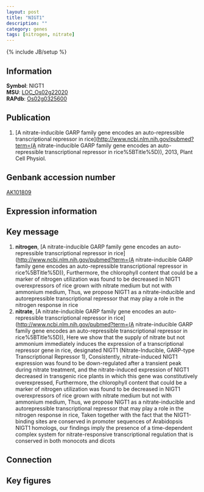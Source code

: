 ```yaml
---
layout: post
title: "NIGT1"
description: ""
category: genes
tags: [nitrogen, nitrate]
---
```

{% include JB/setup %}

## Information
__Symbol__: NIGT1  
__MSU__: [LOC_Os02g22020](http://rice.plantbiology.msu.edu/cgi-bin/ORF_infopage.cgi?orf=LOC_Os02g22020)  
__RAPdb__: [Os02g0325600](http://rapdb.dna.affrc.go.jp/viewer/gbrowse_details/irgsp1?name=Os02g0325600)  

## Publication
1. [A nitrate-inducible GARP family gene encodes an auto-repressible transcriptional repressor in rice](http://www.ncbi.nlm.nih.gov/pubmed?term=(A nitrate-inducible GARP family gene encodes an auto-repressible transcriptional repressor in rice%5BTitle%5D)), 2013, Plant Cell Physiol.

## Genbank accession number
[AK101809](http://www.ncbi.nlm.nih.gov/nuccore/AK101809)

## Expression information

## Key message
1. __nitrogen__, [A nitrate-inducible GARP family gene encodes an auto-repressible transcriptional repressor in rice](http://www.ncbi.nlm.nih.gov/pubmed?term=(A nitrate-inducible GARP family gene encodes an auto-repressible transcriptional repressor in rice%5BTitle%5D)),  Furthermore, the chlorophyll content that could be a marker of nitrogen utilization was found to be decreased in NIGT1 overexpressors of rice grown with nitrate medium but not with ammonium medium, Thus, we propose NIGT1 as a nitrate-inducible and autorepressible transcriptional repressor that may play a role in the nitrogen response in rice
2. __nitrate__, [A nitrate-inducible GARP family gene encodes an auto-repressible transcriptional repressor in rice](http://www.ncbi.nlm.nih.gov/pubmed?term=(A nitrate-inducible GARP family gene encodes an auto-repressible transcriptional repressor in rice%5BTitle%5D)),  Here we show that the supply of nitrate but not ammonium immediately induces the expression of a transcriptional repressor gene in rice, designated NIGT1 (Nitrate-Inducible, GARP-type Transcriptional Repressor 1), Consistently, nitrate-induced NIGT1 expression was found to be down-regulated after a transient peak during nitrate treatment, and the nitrate-induced expression of NIGT1 decreased in transgenic rice plants in which this gene was constitutively overexpressed, Furthermore, the chlorophyll content that could be a marker of nitrogen utilization was found to be decreased in NIGT1 overexpressors of rice grown with nitrate medium but not with ammonium medium, Thus, we propose NIGT1 as a nitrate-inducible and autorepressible transcriptional repressor that may play a role in the nitrogen response in rice, Taken together with the fact that the NIGT1-binding sites are conserved in promoter sequences of Arabidopsis NIGT1 homologs, our findings imply the presence of a time-dependent complex system for nitrate-responsive transcriptional regulation that is conserved in both monocots and dicots

## Connection

## Key figures


